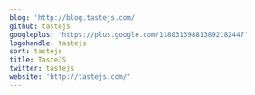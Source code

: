 ```yaml
---
blog: 'http://blog.tastejs.com/'
github: tastejs
googleplus: 'https://plus.google.com/118031398813892182447'
logohandle: tastejs
sort: tastejs
title: TasteJS
twitter: tastejs
website: 'http://tastejs.com/'
---
```

